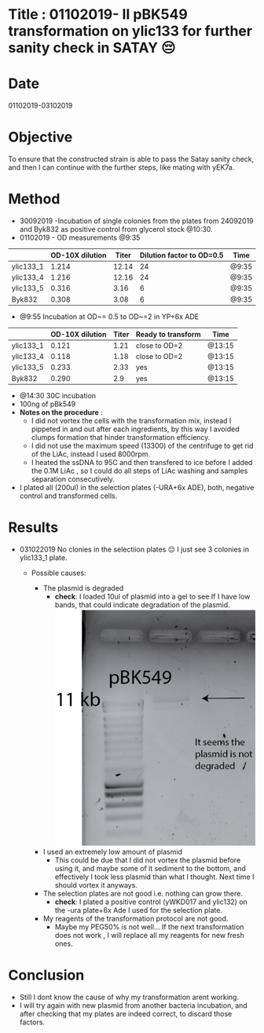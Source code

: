 # Title : 01102019- II pBK549 transformation on ylic133 for further sanity check in SATAY :pensive:

# Date
01102019-03102019

# Objective
To ensure that the constructed strain is able to pass the Satay sanity check, and then I can continue with the further steps, like mating with yEK7a.

# Method
- 30092019 -Incubation of single colonies from the plates from 24092019 and Byk832 as positive control from glycerol stock @10:30.
- 01102019 - OD measurements @9:35

|   | OD-10X dilution |Titer   |Dilution factor to OD=0.5   |Time|
|---|---|---|---|---|
| ylic133_1  |1.214  | 12.14  | 24  | @9:35 |
| ylic133_4   |1.216   |12.16  | 24  | @9:35 |
| ylic133_5 |0.316   | 3.16  | 6 | @9:35 |
| Byk832  |0.308 | 3.08  | 6  | @9:35 |

  - @9:55 Incubation at OD~= 0.5 to OD~=2 in YP+6x ADE


  |   | OD-10X dilution |Titer   |Ready to transform |Time|
  |---|---|---|---|---|
  | ylic133_1  |0.121  | 1.21  | close to OD=2  | @13:15 |
  | ylic133_4   |0.118   |1.18  | close to OD=2   | @13:15 |
  | ylic133_5 |0.233   | 2.33  | yes | @13:15 |
  | Byk832  |0.290 | 2.9  | yes  | @13:15 |
  - @14:30 30C incubation
  - 100ng of pBk549
  - **Notes on the procedure** :
    - I did not vortex the cells with the transformation mix, instead I pippeted in and out after each ingredients, by this way I avoided clumps formation that hinder transformation efficiency.
    - I did not use the maximum speed (13300) of the centrifuge to get rid of the LiAc, instead I used 8000rpm.
    - I heated the ssDNA to 95C and then transfered to ice before  I added the 0.1M LiAc , so I could do all steps of LiAc washing and samples separation consecutively.
  - I plated all (200ul) in the selection plates (-URA+6x ADE), both, negative control and transformed cells.
# Results
- 031022019 No clonies in the selectiion plates :pensive: I just see 3 colonies in ylic133_1 plate.
  - Possible causes:

    - The plasmid is degraded
        - **check**: I loaded 10ul of plasmid into a gel to see If I have low bands, that could indicate degradation of the plasmid.
         ![](../images/03102019-pBK549-plasmid-gel.png)
    - I used an extremely low amount of plasmid
      - This could be due that I did not vortex the plasmid before using it, and maybe some of it sediment to the bottom, and effectively I took less plasmid than what I thought. Next time I should vortex it anyways.
    - The selection plates are not good i.e. nothing can grow there.
      - **check**: I plated a positive control (yWKD017 and ylic132) on the -ura plate+6x Ade I used for the selection plate.
    - My reagents of the transformation protocol are not good.
      - Maybe my PEG50% is not well... If the next transformation does not work , I will replace all my reagents for new fresh ones.


# Conclusion
- Still I dont know the cause of why my transformation arent working.
- I will try again with new plasmid from another bacteria incubation, and after checking that my plates are indeed correct, to discard those factors.
